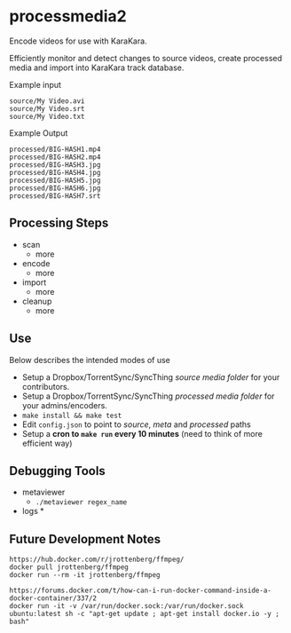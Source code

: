 processmedia2
=============

Encode videos for use with KaraKara.

Efficiently monitor and detect changes to source videos, create processed media and import into KaraKara track database.

Example input

    source/My Video.avi
    source/My Video.srt
    source/My Video.txt

Example Output

    processed/BIG-HASH1.mp4
    processed/BIG-HASH2.mp4
    processed/BIG-HASH3.jpg
    processed/BIG-HASH4.jpg
    processed/BIG-HASH5.jpg
    processed/BIG-HASH6.jpg
    processed/BIG-HASH7.srt


Processing Steps
----------------

* scan
    * more
* encode
    * more
* import
    * more
* cleanup
    * more


Use
---

Below describes the intended modes of use

* Setup a Dropbox/TorrentSync/SyncThing *source media folder* for your contributors.
* Setup a Dropbox/TorrentSync/SyncThing *processed media folder* for your admins/encoders.
* `make install && make test`
* Edit `config.json` to point to *source*, *meta* and *processed* paths
* Setup a __cron to `make run` every 10 minutes__ (need to think of more efficient way)


Debugging Tools
---------------

* metaviewer
    * `./metaviewer regex_name`
* logs
    *


Future Development Notes
------------------------

    https://hub.docker.com/r/jrottenberg/ffmpeg/
    docker pull jrottenberg/ffmpeg
    docker run --rm -it jrottenberg/ffmpeg

    https://forums.docker.com/t/how-can-i-run-docker-command-inside-a-docker-container/337/2
    docker run -it -v /var/run/docker.sock:/var/run/docker.sock ubuntu:latest sh -c "apt-get update ; apt-get install docker.io -y ; bash"
